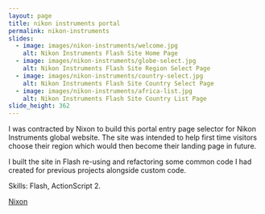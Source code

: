 ```yaml
---
layout: page
title: nikon instruments portal
permalink: nikon-instruments
slides:
  - image: images/nikon-instruments/welcome.jpg
    alt: Nikon Instruments Flash Site Home Page
  - image: images/nikon-instruments/globe-select.jpg
    alt: Nikon Instruments Flash Site Region Select Page
  - image: images/nikon-instruments/country-select.jpg
    alt: Nikon Instruments Flash Site Country Select Page
  - image: images/nikon-instruments/africa-list.jpg
    alt: Nikon Instruments Flash Site Country List Page
slide_height: 362
---
```

<p>I was contracted by Nixon to build this portal entry page selector for Nikon Instruments global website. The site was intended to help first time visitors choose their region which would then become their landing page in future.</p>
<p>I built the site in Flash re-using and refactoring some common code I had created for previous projects alongside custom code.</p>
<p>Skills: Flash, ActionScript 2.</p>
<p><a href="http://www.nixondesign.com/">Nixon</a></p>